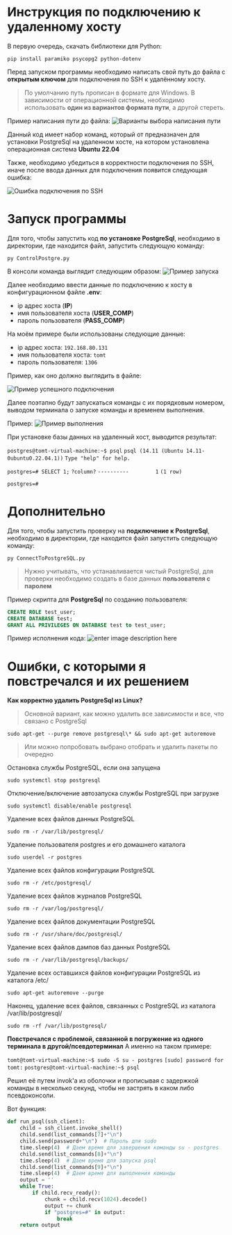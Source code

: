 # Инструкция по подключению к удаленному хосту
В первую очередь, скачать библиотеки для Python:

`pip install paramiko psycopg2 python-dotenv`

Перед запуском программы необходимо написать свой путь до файла с **открытым ключом** для подключения по SSH к удалённому хосту. 
> По умолчанию путь прописан в формате для Windows.
> В зависимости от операционной системы, необходимо использовать **один из вариантов формата пути**, а другой стереть.  

Пример написания пути до файла:
![Варианты выбора написания пути](https://github.com/HakerLamer/PostgresPro_Task/blob/main/example_2.jpg?raw=true)

Данный код имеет набор команд, который от предназначен для установки PostgreSql на удаленном хосте, на котором установлена операционная система **Ubuntu 22.04**

Также, необходимо убедиться в корректности подключения по SSH, иначе после ввода данных для подключения появится следующая ошибка:

![Ошибка подключения по SSH](https://github.com/HakerLamer/PostgresPro_Task/blob/main/example_3.jpg?raw=true)

# Запуск программы

Для того, чтобы запустить код **по установке PostgreSql**, необходимо в директории, где находится файл, запустить следующую команду:

`py ControlPostgre.py`

В консоли команда выглядит следующим образом:
![Пример запуска](https://github.com/HakerLamer/PostgresPro_Task/blob/main/example_1.jpg?raw=true)

Далее необходимо ввести данные по подключению к хосту в конфигурационном файле **.env**:
* ip адрес хоста (**IP**)
* имя пользователя хоста (**USER_COMP**)
* пароль пользователя (**PASS_COMP**)

На моём примере были использованы следующие данные:
* ip адрес хоста: `192.168.80.131`
* имя пользователя хоста: `tomt`
* пароль пользователя: `1306`

Пример, как оно должно выглядить в файле:

![Пример успешного подключения](https://github.com/HakerLamer/PostgresPro_Task/blob/main/example_4.jpg?raw=true)

Далее поэтапно будут запускаться команды с их порядковым номером, выводом терминала о запуске команды и временем выполнения.

Пример:
![Пример выполнения](https://github.com/HakerLamer/PostgresPro_Task/blob/main/example_5.jpg?raw=true)

При установке базы данных на удаленный хост, выводится результат:

`postgres@tomt-virtual-machine:~$ psql`
`psql (14.11 (Ubuntu 14.11-0ubuntu0.22.04.1))`
`Type "help" for help.`

`postgres=# SELECT 1;`
 `?column?`
`----------`
`        1`
`(1 row)`

`postgres=#`

# Дополнительно

Для того, чтобы запустить проверку на **подключение к PostgreSql**, необходимо в директории, где находится файл запустить следующую команду:

`py ConnectToPostgreSQL.py`

> Нужно учитывать, что устанавливается чистый PostgreSql, для проверки необходимо создать в базе данных **пользователя с паролем**

Пример скрипта для **PostgreSql** по созданию пользователя:
```sql
CREATE ROLE test_user;
CREATE DATABASE test;
GRANT ALL PRIVILEGES ON DATABASE test to test_user;
```
Пример исполнения кода:
![enter image description here](https://github.com/HakerLamer/PostgresPro_Task/blob/main/example_6.jpg?raw=true)

# Ошибки, с которыми я повстречался и их решением

**Как корректно удалить PostgreSql из Linux?**
> Основной вариант, как можно удалить все зависимости и все, что связано с PostgreSql

`sudo apt-get --purge remove postgresql\* && sudo apt-get autoremove`

> Или можно попробовать выбрано отобрать и удалить пакеты по очередно

Остановка службы PostgreSQL, если она запущена 

`sudo systemctl stop postgresql`

Отключение/включение автозапуска службы PostgreSQL при загрузке

`sudo systemctl disable/enable postgresql`

Удаление всех файлов данных PostgreSQL

`sudo rm -r /var/lib/postgresql/`

Удаление пользователя postgres и его домашнего каталога

`sudo userdel -r postgres`

Удаление всех файлов конфигурации PostgreSQL

`sudo rm -r /etc/postgresql/`

Удаление всех файлов журналов PostgreSQL

`sudo rm -r /var/log/postgresql/`

Удаление всех файлов документации PostgreSQL

`sudo rm -r /usr/share/doc/postgresql/`

Удаление всех файлов дампов баз данных PostgreSQL

`sudo rm -r /var/lib/postgresql/backups/`

Удаление всех оставшихся файлов конфигурации PostgreSQL из каталога /etc/

`sudo apt-get autoremove --purge`

Наконец, удаление всех файлов, связанных с PostgreSQL из каталога /var/lib/postgresql/

`sudo rm -rf /var/lib/postgresql/`

**Повстречался с проблемой, связанной в погружение из одного терминала в другой/псевдотерминал**
А именно на таком примере:

`tomt@tomt-virtual-machine:~$ sudo -S su - postgres`
`[sudo] password for tomt:`
`postgres@tomt-virtual-machine:~$ psql`

Решил её путем invok'a из оболочки и прописывая с задержкой команды в несколько секунд, чтобы не застрять в каком либо псевдоконсоли.

Вот функция:

````python
def run_psql(ssh_client):
    child = ssh_client.invoke_shell()
    child.send(list_commands[7]+"\n")
    child.send(password+"\n")  # Пароль для sudo
    time.sleep(4)  # Даем время для завершения команды su - postgres
    child.send(list_commands[8]+"\n")
    time.sleep(4)  # Даем время для запуска psql
    child.send(list_commands[9]+"\n")
    time.sleep(4)  # Даем время для выполнения команды
    output = ''
    while True:
        if child.recv_ready():
            chunk = child.recv(1024).decode()
            output += chunk
            if "postgres=#" in output:
                break
    return output




